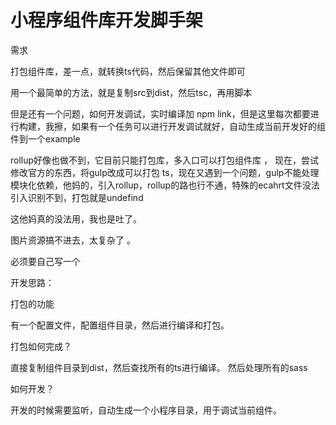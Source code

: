 # 小程序组件库开发脚手架

需求

打包组件库，差一点，就转换ts代码，然后保留其他文件即可

用一个最简单的方法，就是复制src到dist，然后tsc，再用脚本

但是还有一个问题，如何开发调试，实时编译加 npm link，但是这里每次都要进行构建，我擦，如果有一个任务可以进行开发调试就好，自动生成当前开发好的组件到一个example

rollup好像也做不到，它目前只能打包库，多入口可以打包组件库
，
现在，尝试修改官方的东西，将gulp改成可以打包 ts，现在又遇到一个问题，gulp不能处理模块化依赖，他妈的，引入rollup，rollup的路也行不通，特殊的ecahrt文件没法引入识别不到，打包就是undefind

这他妈真的没法用，我也是吐了。

图片资源搞不进去，太复杂了 。

必须要自己写一个

开发思路：

打包的功能

有一个配置文件，配置组件目录，然后进行编译和打包。

打包如何完成？

直接复制组件目录到dist，然后查找所有的ts进行编译。
然后处理所有的sass

如何开发？

开发的时候需要监听，自动生成一个小程序目录，用于调试当前组件。